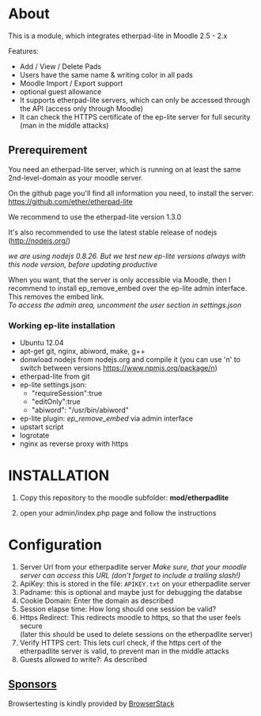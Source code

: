# About

This is a module, which integrates etherpad-lite in Moodle 2.5 - 2.x

Features:

- Add / View / Delete Pads
- Users have the same name & writing color in all pads
- Moodle Import / Export support
- optional guest allowance
- It supports etherpad-lite servers, which can only be accessed through the API (access only through Moodle)
- It can check the HTTPS certificate of the ep-lite server for full security (man in the middle attacks)



## Prerequirement
You need an etherpad-lite server, which is running on at least the same 2nd-level-domain as your moodle server.

On the github page you'll find all information you need, to install the server: https://github.com/ether/etherpad-lite

We recommend to use the etherpad-lite version 1.3.0

It's also recommended to use the latest stable release of nodejs
(http://nodejs.org/)

*we are using nodejs 0.8.26. But we test new ep-lite versions always with this node version, before updating productive*

When you want, that the server is only accessible via Moodle, then I recommend to install ep_remove_embed over the ep-lite admin interface. This removes the embed link.<br>
*To access the admin area, uncomment the user section in settings.json*

### Working ep-lite installation
- Ubuntu 12.04
- apt-get git, nginx, abiword, make, g++
- donwload nodejs from nodejs.org and compile it (you can use 'n' to switch between versions <https://www.npmjs.org/package/n>)
- etherpad-lite from git
- ep-lite settings.json:
	-	"requireSession":true
	-	"editOnly":true
	-	"abiword": "/usr/bin/abiword"
- ep-lite plugin: *ep_remove_embed* via admin interface
- upstart script
- logrotate
- nginx as reverse proxy with https

# INSTALLATION

1. Copy this repository to the moodle subfolder: **mod/etherpadlite**

2. open your admin/index.php page and follow the instructions

# Configuration
1. Server Url from your etherpadlite server *Make sure, that your moodle server can access this URL (don't forget to include a trailing slash!)*
2. ApiKey: this is stored in the file: `APIKEY.txt` on your etherpadlite server
3. Padname: this is optional and maybe just for debugging the databse
4. Cookie Domain: Enter the domain as described
5. Session elapse time: How long should one session be valid?
6. Https Redirect: This redirects moodle to https, so that the user feels secure <br>(later this should be used to delete sessions on the etherpadlite server)
7. Verify HTTPS cert: This lets curl check, if the https cert of the etherpadlite server is valid, to prevent man in the middle attacks
8. Guests allowed to write?: As described


## [Sponsors](id:sponsors)
Browsertesting is kindly provided by [BrowserStack](https://browserstack.com)
